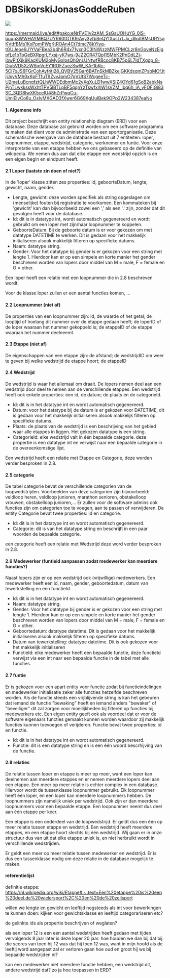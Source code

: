 # DBSikorskiJonasGoddeRuben
[![](https://mermaid.ink/img/pako:eNrFVE1v2zAM_SsGsUOHuYG_0iS-buup3WWHAYMBQ7UYR60tGTK9rAvy3yfbSeQYtXusLrLJx_dIkdIBMsURYsgKVtffBMs1KxPpmPWgKtROAn4Ct7dmc78kYIyq-tGUJeoe9J1YVaFBea3b4h6R4x71yxn3C3lNWjzzMWFPMCLzr8nGoveNzEigpfLe1bTpGeBXRpgrLYxsj-yK7ws-9JZ2CR47QpI1SMbK2PnDdLZj-ibwPltXjk9KacKUM2oMyGxIosQhQnLUNtwfRBcoc8KB75p6L7IdTXgdp_8-Diu5VD5XzWSmVcEY1ROFZuezSwW_KA-1bRc-5Ci7oJS6FGrCohAyf4tj28_QVBV25Gar6BATnSkMBZkejGKKdsqmZPsbMCfJtjUxyVMh0xKpFTfuT9ZvvJpmO7gVUtS7WcgeeTc-U2meLuBcnqfztQLhWWDEdbmMc2yXqXuLD1wwXSiZ4OYd61gSoB2abkNsPjnTLwkkssWxhtTPV5lBTLpBF5qqnYzTswfxlhW1sVZM_lbq6h_iA_yFOFiGi83SC_3QD8IwXK5ceIU48hZrPwqCu-UmiEIvCo8u_OsIvMXGAD3fXwer6G69XgUuIBek9OPp2W234387eaNo)](https://mermaid.live/edit#pako:eNrFVE1v2zAM_SsGsUOHuYG_0iS-buup3WWHAYMBQ7UYR60tGTK9rAvy3yfbSeQYtXusLrLJx_dIkdIBMsURYsgKVtffBMs1KxPpmPWgKtROAn4Ct7dmc78kYIyq-tGUJeoe9J1YVaFBea3b4h6R4x71yxn3C3lNWjzzMWFPMCLzr8nGoveNzEigpfLe1bTpGeBXRpgrLYxsj-yK7ws-9JZ2CR47QpI1SMbK2PnDdLZj-ibwPltXjk9KacKUM2oMyGxIosQhQnLUNtwfRBcoc8KB75p6L7IdTXgdp_8-Diu5VD5XzWSmVcEY1ROFZuezSwW_KA-1bRc-5Ci7oJS6FGrCohAyf4tj28_QVBV25Gar6BATnSkMBZkejGKKdsqmZPsbMCfJtjUxyVMh0xKpFTfuT9ZvvJpmO7gVUtS7WcgeeTc-U2meLuBcnqfztQLhWWDEdbmMc2yXqXuLD1wwXSiZ4OYd61gSoB2abkNsPjnTLwkkssWxhtTPV5lBTLpBF5qqnYzTswfxlhW1sVZM_lbq6h_iA_yFOFiGi83SC_3QD8IwXK5ceIU48hZrPwqCu-UmiEIvCo8u_OsIvMXGAD3fXwer6G69XgUuIBek9OPp2W234387eaNo)

https://mermaid.live/edit#pako:eNrFVE1v2zAM_SsGsUOHuYG_0iS-buup3WWHAYMBQ7UYR60tGTK9rAvy3yfbSeQYtXusLrLJx_dIkdIBMsURYsgKVtffBMs1KxPpmPWgKtROAn4Ct7dmc78kYIyq-tGUJeoe9J1YVaFBea3b4h6R4x71yxn3C3lNWjzzMWFPMCLzr8nGoveNzEigpfLe1bTpGeBXRpgrLYxsj-yK7ws-9JZ2CR47QpI1SMbK2PnDdLZj-ibwPltXjk9KacKUM2oMyGxIosQhQnLUNtwfRBcoc8KB75p6L7IdTXgdp_8-Diu5VD5XzWSmVcEY1ROFZuezSwW_KA-1bRc-5Ci7oJS6FGrCohAyf4tj28_QVBV25Gar6BATnSkMBZkejGKKdsqmZPsbMCfJtjUxyVMh0xKpFTfuT9ZvvJpmO7gVUtS7WcgeeTc-U2meLuBcnqfztQLhWWDEdbmMc2yXqXuLD1wwXSiZ4OYd61gSoB2abkNsPjnTLwkkssWxhtTPV5lBTLpBF5qqnYzTswfxlhW1sVZM_lbq6h_iA_yFOFiGi83SC_3QD8IwXK5ceIU48hZrPwqCu-UmiEIvCo8u_OsIvMXGAD3fXwer6G69XgUuIBek9OPp2W234387eaNo

#### 1. Algemene info
Dit project beschrijft een entity relationship diagram (ERD) voor een database. Deze database zal gebruikt worden om een software programma te maken dat dient voor de administratie van een sportorganisatie. Deze schematische weergave van de database bestaat uit 7 entiteiten: loper, loopnummer, etappe, wedstrijd, categorie, werknemer en funtie. Voor onze interpretatie van een etappe hebben we ons gebaseerd op de definitie van wikipedia. We nemen dus aan dat elke etappe een wedstrijd opzich is en een eigen begin en eindpunt heeft.  

#### 2.1 Loper (laatste zin doen of niet?)
In de 'loper' klasse zitten zes properties: id, geboorteDatum, lengte, gewicht, naam, gender.
- Lengte, gewicht: deze worden specifiek als string opgeslagen om (menselijke) fouten bij registratie te voorkomen. Een kommateken bij 'gewicht' kan dan bijvoorbeeld zowel een ',' als een '.' zijn, zonder dat dit gevolgen heeft voor de database.
- Id: dit is in datatype int, wordt automatisch gegenereerd en wordt gebruikt om een loper met zijn/haar loopnummer te koppelen.
- GeboorteDatum: Bij de geboorte datum is er voor gekozen om met datatype DATETIME te werken. Dit is gedaan voor het makkelijk initialiseren alsook makkelijk filteren op specifieke datums.
- Naam: datatype string.
- Gender: Voor het datatype bij gender is er gekozen voor een string met lengte 1. Hierdoor kan er op een simpele en korte manier het gender beschreven worden van lopers door middel van M = male, F = female en O = other.

Een loper heeft een relatie met een loopnummer die in 2.8 beschreven wordt.

Voor de klasse loper zullen er een aantal functies komen, ...

#### 2.2 Loopnummer (niet af)
De properties van een loopnummer zijn: id, de waarde of het getal; de looptijd of hoelang dit nummer over de etappe gedaan heeft;
de loperID of de loper waaraan het nummer gekoppeld is; de etappeID of de etappe waaraan het nummer deelneemt.

#### 2.3 Etappe (niet af)
De eigenschappen van een etappe zijn: de afstand; de wedstrijdID om weer te geven bij welke wedstrijd de etappe hoort; de etappeID

#### 2.4 Wedstrijd
De wedstrijd is waar het allemaal om draait. De lopers nemen deel aan een wedstrijd door deel te nemen aan de verschillende etappes.
Een wedstrijd heeft ook enkele properties: een id, de datum; de plaats en de categorieId.
- Id: dit is in het datatype int en wordt automatisch gegenereerd.
- Datum: voor het datatype bij de datum is er gekozen voor DATETIME, dit is gedaan voor het makkelijk initialiseren alsook makkelijk filteren op specifieke datums.
- Plaats: de plaats van de wedstrijd is een beschrijving van het gebied waar alle etappes in liggen. Het gekozen datatype is een string.  
- CategorieId: elke wedstrijd valt in één bepaalde categorie. deze propertie is een datatype int en verwijst naar een bepaalde categorie in de overeenkomstige lijst. 

Een wedstrijd heeft een relatie met Etappe en Categorie, deze worden verder besproken in 2.8.

#### 2.5 categorie
De tabel categorie bevat de verschillende categorien van de loopwedstrijden. Voorbeelden van deze categorien zijn bijvoorbeeld: veldloop heren, veldloop junioren, marathon senioren, obstakelloop vrouwen, obstakelloop junioren,... 
Er zullen voor de software admins ook functies zijn om categorien toe te voegen, aan te passen of verwijderen.
De entity Categorie bevat twee properties: id en categorie.
- Id: dit is in het datatype int en wordt automatisch gegenereerd.
- Categorie: dit is van het datatype string en beschrijft in een paar woorden de bepaalde categorie.

een categorie heeft een relatie met Wedstrijd deze word verder besproken in 2.8.

#### 2.6 Medewerker (funtieid aanpassen zodat medewerker kan meerdere functies?)
Naast lopers zijn er op een wedstrijd ook (vrijwillige) medewerkers. Een medewerker heeft een id, naam, gender, geboortedatum, datum van tewerkstelling en een functieId.
- Id: dit is in het datatype int en wordt automatisch gegenereerd.
- Naam: datatype string.
- Gender: Voor het datatype bij gender is er gekozen voor een string met lengte 1. Hierdoor kan er op een simpele en korte manier het gender beschreven worden van lopers door middel van M = male, F = female en O = other. 
- Geboortedatum: datatype datetime. Dit is gedaan voor het makkelijk initialiseren alsook makkelijk filteren op specifieke datums.  
- Datum van tewerkstelling: datatype datetime. Dit is ook gekozen voor het makkelijk initialiseren
- FunctieId: elke medewerker heeft een bepaalde functie, deze functieId verwijst via een int naar een bepaalde functie in de tabel met alle functies.


#### 2.7 funtie
Er is gekozen voor een apart entity voor functie zodat bij functieindelingen en medewerker initialisatie zeker alle functies hetzelfde beschreven worden. Als de functie steeds een vrijblijvende string is kan het gebeuren dat iemand de functie "bewaking" heeft en iemand anders "bewaker" of "beveiliger" dit zal zorgen voor moeilijkheden bij filteren op functies bij medewerkers etc. Een eigen entity geeft ook als voordeel dat er voor de software eigenaars functies gemaakt kunnen worden waardoor zij makkelijk functies kunnen toevoegen of verijderen. Functie bevat twee properties: id en functie.
- Id: dit is in het datatype int en wordt automatisch gegenereerd.
- Functie: dit is een datatype string en is een één woord bescrhijving van de functie.


#### 2.8 relaties
De relatie tussen loper en etappe is meer op meer, want een loper kan deelnemen aan meerdere etappes en er nemen meerdere lopers deel aan een etappe.
Een meer op meer relatie is echter complex in een database. Hiervoor wordt de tussenklasse loopnummer gebruikt.
Elk loopnummer heeft één loper, en een loper kan meerdere loopnummers hebben. De loopnummers zijn namelijk uniek per wedstrijd.
Ook zijn er dan meerdere loopnummers voor een bepaalde etappe. Een loopnummer neemt dus deel aan één etappe per keer.

Een etappe is een onderdeel van de loopwedstrijd. Er geldt dus een één op meer relatie tussen etappe en wedstrijd.
Een wedstrijd heeft meerdere etappes, en een etappe hoort slechts bij één wedstrijd.
Wij gaan er in onze structuur dus van uit dat elke etappe uniek is, en niet herbruikt wordt in verschillende wedstrijden.

Er geldt een meer op meer relatie tussen medewerker en wedstrijd. Er is dus een tussenklasse nodig om deze relatie in de database
mogelijk te maken.

#### referentielijst
definitie etappe: https://nl.wikipedia.org/wiki/Etappe#:~:text=Een%20etappe%20is%20een%20deel,de%20wielersport%2C%20en%20de%20zeilsport



willen we lengte en gewicht en leeftijd nogsteeds als int voor bewerkingen te kunnen doen: kijken voor gewichtsklasse en leeftijd categorariseren etc?

de gelinkte ids als propertie beschrijven of weglaten?

als een loper 12 is een een aantal wedstrijden heeft gedaan met tijden. vervolgends 8 jaar later is deze loper 20 jaar. hoe houden we dan bij dat bij die scores van toen hij 12 was dat hij toen 12 was, want in mijn hoofd als de leeftij word aangepast zal er verloren gaan hoe oud en groot hij ws bij bepaalde wedstrijden ni?

kan een medewerker niet meerdere functie hebben, een wedstrijd dit, andere wedstrijd dat? zo ja hoe toepassen in ERD?
